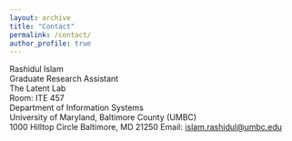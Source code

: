 ```yaml
---
layout: archive
title: "Contact"
permalink: /contact/
author_profile: true
---
```

Rashidul Islam<br>
Graduate Research Assistant<br>
The Latent Lab <br>
Room: ITE 457<br>
Department of Information Systems<br>
University of Maryland, Baltimore County (UMBC)<br>
1000 Hilltop Circle
Baltimore, MD 21250
Email: islam.rashidul@umbc.edu
